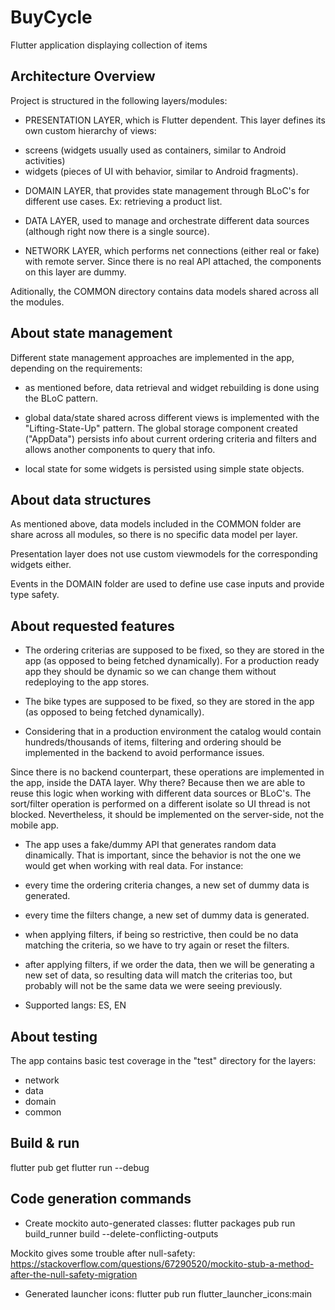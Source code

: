 # BuyCycle

Flutter application displaying collection of items



## Architecture Overview

Project is structured in the following layers/modules:

- PRESENTATION LAYER, which is Flutter dependent. This layer defines its own custom hierarchy of views:

* screens (widgets usually used as containers, similar to Android activities)
* widgets (pieces of UI with behavior, similar to Android fragments).

- DOMAIN LAYER, that provides state management through BLoC's for different use cases.
Ex: retrieving a product list.

- DATA LAYER, used to manage and orchestrate different data sources (although right now there is a
single source).

- NETWORK LAYER, which performs net connections (either real or fake) with remote server. Since there
is no real API attached, the components on this layer are dummy.

Aditionally, the COMMON directory contains data models shared across all the modules.



## About state management

Different state management approaches are implemented in the app, depending on the requirements:

- as mentioned before, data retrieval and widget rebuilding is done using the BLoC pattern.

- global data/state shared across different views is implemented with the "Lifting-State-Up" pattern.
The global storage component  created ("AppData") persists info about current ordering criteria and filters
and allows another components to query that info.

- local state for some widgets is persisted using simple state objects.



## About data structures

As mentioned above, data models included in the COMMON folder are share across all modules, so there
is no specific data model per layer.

Presentation layer does not use custom viewmodels for the corresponding widgets either.

Events in the DOMAIN folder are used to define use case inputs and provide type safety.



## About requested features

- The ordering criterias are supposed to be fixed, so they are stored in the app (as opposed to
being fetched dynamically). For a production ready app they should be dynamic so we can change them
without redeploying to the app stores.

- The bike types are supposed to be fixed, so they are stored in the app (as opposed to
being fetched dynamically).

- Considering that in a production environment the catalog would contain hundreds/thousands of items,
filtering and ordering should be implemented in the backend to avoid performance issues.

Since there is no backend counterpart, these operations are implemented in the app, inside the DATA layer.
Why there? Because then we are able to reuse this logic when working with different data sources or BLoC's.
The sort/filter operation is performed on a different isolate so UI thread is not blocked. Nevertheless,
it should be implemented on the server-side, not the mobile app.

- The app uses a fake/dummy API that generates random data dinamically. That is important, since the
behavior is not the one we would get when working with real data. For instance:

* every time the ordering criteria changes, a new set of dummy data is generated.

* every time the filters change, a new set of dummy data is generated.

* when applying filters, if being so restrictive, then could be no data matching the criteria, so we
have to try again or reset the filters.

* after applying filters, if we order the data, then we will be generating a new set of data, so resulting
data will match the criterias too, but probably will not be the same data we were seeing previously.

- Supported langs: ES, EN



## About testing

The app contains basic test coverage in the "test" directory for the layers:

- network
- data
- domain
- common



## Build & run

flutter pub get
flutter run --debug



## Code generation commands

- Create mockito auto-generated classes:
flutter packages pub run build_runner build --delete-conflicting-outputs

Mockito gives some trouble after null-safety:
https://stackoverflow.com/questions/67290520/mockito-stub-a-method-after-the-null-safety-migration

- Generated launcher icons:
flutter pub run flutter_launcher_icons:main